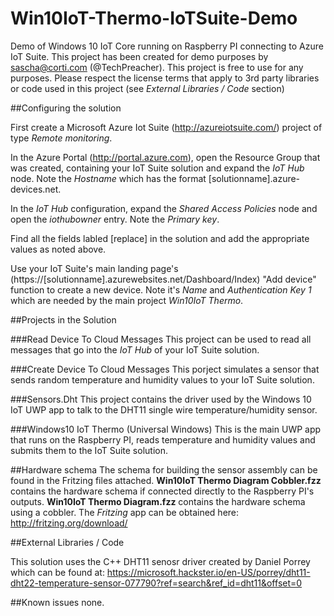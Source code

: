# Win10IoT-Thermo-IoTSuite-Demo
Demo of Windows 10 IoT Core running on Raspberry PI connecting to Azure IoT Suite.
This project has been created for demo purposes by sascha@corti.com (@TechPreacher).
This project is free to use for any purposes. Please respect the license terms that apply to 3rd party libraries or code used in this project (see *External Libraries / Code* section)

##Configuring the solution

First create a Microsoft Azure Iot Suite (http://azureiotsuite.com/) project of type *Remote monitoring*.

In the Azure Portal (http://portal.azure.com), open the Resource Group that was created, containing your IoT Suite solution and expand the *IoT Hub* node. Note the *Hostname* which has the format \[solutionname\].azure-devices.net.

In the *IoT Hub* configuration, expand the *Shared Access Policies* node and open the *iothubowner* entry.
Note the *Primary key*.

Find all the fields labled \[replace\] in the solution and add the appropriate values as noted above.

Use your IoT Suite's main landing page's (https://\[solutionname\].azurewebsites.net/Dashboard/Index) "Add device" function to create a new device. Note it's *Name* and *Authentication Key 1* which are needed by the main project *Win10IoT Thermo*.

##Projects in the Solution

###Read Device To Cloud Messages
This project can be used to read all messages that go into the *IoT Hub* of your IoT Suite solution.

###Create Device To Cloud Messages
This porject simulates a sensor that sends random temperature and humidity values to your IoT Suite solution.

###Sensors.Dht
This project contains the driver used by the Windows 10 IoT UWP app to talk to the DHT11 single wire temperature/humidity sensor.  

###Windows10 IoT Thermo (Universal Windows)
This is the main UWP app that runs on the Raspberry PI, reads temperature and humidity values and submits them to the IoT Suite solution.

##Hardware schema
The schema for building the sensor assembly can be found in the Fritzing files attached.
**Win10IoT Thermo Diagram Cobbler.fzz** contains the hardware schema if connected directly to the Raspberry PI's outputs.
**Win10IoT Thermo Diagram.fzz** contains the hardware schema using a cobbler.
The *Fritzing* app can be obtained here: http://fritzing.org/download/

##External Libraries / Code

This solution uses the C++ DHT11 senosr driver created by Daniel Porrey which can be found at:
https://microsoft.hackster.io/en-US/porrey/dht11-dht22-temperature-sensor-077790?ref=search&ref_id=dht11&offset=0

##Known issues
none.
